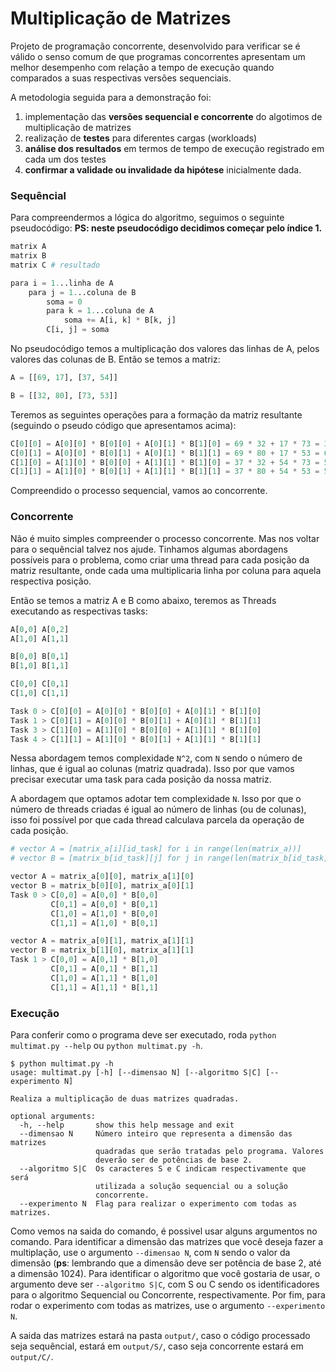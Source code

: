# Multiplicação de Matrizes

Projeto de programação concorrente, desenvolvido para verificar se é válido o senso comum de que programas concorrentes apresentam um melhor desempenho com relação a tempo de execução quando comparados a suas respectivas versões sequenciais. 

A metodologia seguida para a demonstração foi:

1. implementação das **versões sequencial e concorrente** do algotimos de multiplicação de matrizes
2. realização de **testes** para diferentes cargas (workloads)
3. **análise dos resultados** em termos de tempo de execução registrado em cada um dos testes
4. **confirmar a validade ou invalidade da hipótese** inicialmente dada.


### Sequêncial

Para compreendermos a lógica do algoritmo, seguimos o seguinte pseudocódigo:
**PS: neste pseudocódigo decidimos começar pelo índice 1.**

```python
matrix A
matrix B
matrix C # resultado

para i = 1...linha de A
    para j = 1...coluna de B
        soma = 0
        para k = 1...coluna de A
            soma += A[i, k] * B[k, j]
        C[i, j] = soma
```

No pseudocódigo temos a multiplicação dos valores das linhas de A, pelos valores das colunas de B. Então se temos a matriz:
```python
A = [[69, 17], [37, 54]] 

B = [[32, 80], [73, 53]]
```

Teremos as seguintes operações para a formação da matriz resultante (seguindo o pseudo código que apresentamos acima):

```python
C[0][0] = A[0][0] * B[0][0] + A[0][1] * B[1][0] = 69 * 32 + 17 * 73 = 3449
C[0][1] = A[0][0] * B[0][1] + A[0][1] * B[1][1] = 69 * 80 + 17 * 53 = 6421
C[1][0] = A[1][0] * B[0][0] + A[1][1] * B[1][0] = 37 * 32 + 54 * 73 = 5126
C[1][1] = A[1][0] * B[0][1] + A[1][1] * B[1][1] = 37 * 80 + 54 * 53 = 5822
```

Compreendido o processo sequencial, vamos ao concorrente.


### Concorrente

Não é muito simples compreender o processo concorrente. Mas nos voltar para o sequêncial talvez nos ajude. 
Tinhamos algumas abordagens possíveis para o problema, como criar uma thread para cada posição da matriz resultante, onde cada uma multiplicaria linha por coluna para aquela respectiva posição.

Então se temos a matriz A e B como abaixo, teremos as Threads executando as respectivas tasks:
```python
A[0,0] A[0,2]
A[1,0] A[1,1]

B[0,0] B[0,1]
B[1,0] B[1,1]

C[0,0] C[0,1]
C[1,0] C[1,1]

Task 0 > C[0][0] = A[0][0] * B[0][0] + A[0][1] * B[1][0]
Task 1 > C[0][1] = A[0][0] * B[0][1] + A[0][1] * B[1][1]
Task 3 > C[1][0] = A[1][0] * B[0][0] + A[1][1] * B[1][0]
Task 4 > C[1][1] = A[1][0] * B[0][1] + A[1][1] * B[1][1]
```
Nessa abordagem temos complexidade `N^2`, com `N` sendo o número de linhas, que é igual ao  colunas (matriz quadrada). Isso por que vamos precisar executar uma task para cada posição da nossa matriz.

A abordagem que optamos adotar tem complexidade `N`. Isso por que o número de threads criadas é igual ao número de linhas (ou de colunas), isso foi possível por que cada thread calculava parcela da operação de cada posição. 

``` python
# vector A = [matrix_a[i][id_task] for i in range(len(matrix_a))]
# vector B = [matrix_b[id_task][j] for j in range(len(matrix_b[id_task]))]

vector A = matrix_a[0][0], matrix_a[1][0]
vector B = matrix_b[0][0], matrix_a[0][1]
Task 0 > C[0,0] = A[0,0] * B[0,0] 
         C[0,1] = A[0,0] * B[0,1]
         C[1,0] = A[1,0] * B[0,0] 
         C[1,1] = A[1,0] * B[0,1]

vector A = matrix_a[0][1], matrix_a[1][1]
vector B = matrix_b[1][0], matrix_a[1][1]
Task 1 > C[0,0] = A[0,1] * B[1,0]
         C[0,1] = A[0,1] * B[1,1]
         C[1,0] = A[1,1] * B[1,0]
         C[1,1] = A[1,1] * B[1,1]
```

### Execução

Para conferir como o programa deve ser executado, roda `python multimat.py --help` ou `python multimat.py -h`.

```
$ python multimat.py -h    
usage: multimat.py [-h] [--dimensao N] [--algoritmo S|C] [--experimento N]

Realiza a multiplicação de duas matrizes quadradas.

optional arguments:
  -h, --help       show this help message and exit
  --dimensao N     Número inteiro que representa a dimensão das matrizes
                   quadradas que serão tratadas pelo programa. Valores
                   deverão ser de potências de base 2.
  --algoritmo S|C  Os caracteres S e C indicam respectivamente que será
                   utilizada a solução sequencial ou a solução
                   concorrente.
  --experimento N  Flag para realizar o experimento com todas as matrizes.
```

Como vemos na saida do comando, é possivel usar alguns argumentos no comando. Para identificar a dimensão das matrizes que você deseja fazer a multiplação, use o argumento `--dimensao N`, com `N` sendo o valor da dimensão (**ps**: lembrando que a dimensão deve ser potência de base 2, até a dimensão 1024).
Para identificar o algoritmo que você gostaria de usar, o argumento deve ser `--algoritmo S|C`, com S ou C sendo os identificadores para o algoritmo Sequencial ou Concorrente, respectivamente. Por fim, para rodar o experimento com todas as matrizes, use o argumento `--experimento N`.

A saida das matrizes estará na pasta `output/`, caso o código processado seja sequêncial, estará em `output/S/`, caso seja concorrente estará em `output/C/`.



